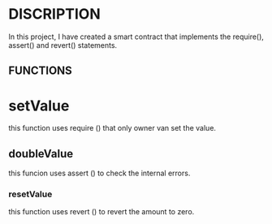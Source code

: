 # DISCRIPTION
In this project, I have created a smart contract that implements the require(), assert() and revert() statements.
## FUNCTIONS 
# setValue 
this function uses require () that only owner van set the value.
## doubleValue 
this funcion uses assert () to check the internal errors.
### resetValue
this function uses revert () to revert the amount to zero.
